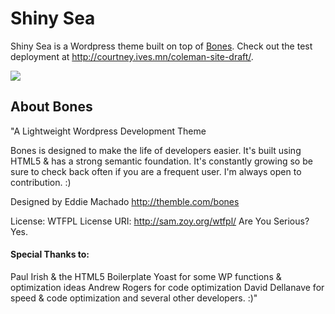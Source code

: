 # Shiny Sea
Shiny Sea is a Wordpress theme built on top of [Bones](http://themble.com/bones). Check out the test deployment at http://courtney.ives.mn/coleman-site-draft/.

![](/page-shot.png)

## About Bones
"A Lightweight Wordpress Development Theme

Bones is designed to make the life of developers easier. It's built
using HTML5 & has a strong semantic foundation.
It's constantly growing so be sure to check back often if you are a
frequent user. I'm always open to contribution. :)

Designed by Eddie Machado
http://themble.com/bones

License: WTFPL
License URI: http://sam.zoy.org/wtfpl/
Are You Serious? Yes.

#### Special Thanks to:
Paul Irish & the HTML5 Boilerplate
Yoast for some WP functions & optimization ideas
Andrew Rogers for code optimization
David Dellanave for speed & code optimization
and several other developers. :)"
